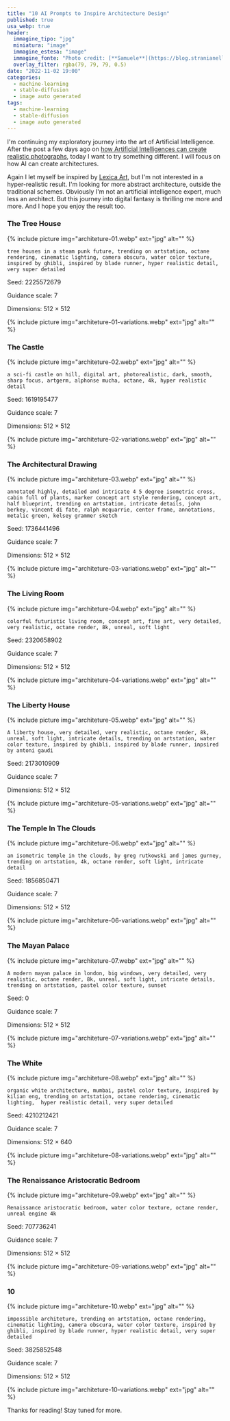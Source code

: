 ```yaml
---
title: "10 AI Prompts to Inspire Architecture Design"
published: true
usa_webp: true
header:
  immagine_tipo: "jpg"
  miniatura: "image"
  immagine_estesa: "image"
  immagine_fonte: "Photo credit: [**Samuele**](https://blog.stranianelli.com/)"
  overlay_filter: rgba(79, 79, 79, 0.5)
date: "2022-11-02 19:00"
categories:
  - machine-learning
  - stable-diffusion
  - image auto generated
tags:
  - machine-learning
  - stable-diffusion
  - image auto generated
---
```


I'm continuing my exploratory journey into the art of Artificial Intelligence. After the post a few days ago on [how Artificial Intelligences can create realistic photographs](https://blog.stranianelli.com/10-ai-prompts-for-realistic-photography-portraits/), today I want to try something different. I will focus on how AI can create architectures.

Again I let myself be inspired by [Lexica Art](https://el3um4s.medium.com/lexica-art-how-to-search-and-create-images-with-artificial-intelligence-58ca51e63394), but I'm not interested in a hyper-realistic result. I'm looking for more abstract architecture, outside the traditional schemes. Obviously I'm not an artificial intelligence expert, much less an architect. But this journey into digital fantasy is thrilling me more and more. And I hope you enjoy the result too.

### The Tree House

{% include picture img="architeture-01.webp" ext="jpg" alt="" %}

```
tree houses in a steam punk future, trending on artstation, octane rendering, cinematic lighting, camera obscura, water color texture, inspired by ghibli, inspired by blade runner, hyper realistic detail, very super detailed
```

Seed: 2225572679

Guidance scale: 7

Dimensions: 512 × 512

{% include picture img="architeture-01-variations.webp" ext="jpg" alt="" %}

### The Castle

{% include picture img="architeture-02.webp" ext="jpg" alt="" %}

```
a sci-fi castle on hill, digital art, photorealistic, dark, smooth, sharp focus, artgerm, alphonse mucha, octane, 4k, hyper realistic detail
```

Seed: 1619195477

Guidance scale: 7

Dimensions: 512 × 512

{% include picture img="architeture-02-variations.webp" ext="jpg" alt="" %}

### The Architectural Drawing

{% include picture img="architeture-03.webp" ext="jpg" alt="" %}

```
annotated highly, detailed and intricate 4 5 degree isometric cross, cabin full of plants, marker concept art style rendering, concept art, half blueprint, trending on artstation, intricate details, john berkey, vincent di fate, ralph mcquarrie, center frame, annotations, metalic green, kelsey grammer sketch
```

Seed: 1736441496

Guidance scale: 7

Dimensions: 512 × 512

{% include picture img="architeture-03-variations.webp" ext="jpg" alt="" %}

### The Living Room

{% include picture img="architeture-04.webp" ext="jpg" alt="" %}

```
colorful futuristic living room, concept art, fine art, very detailed, very realistic, octane render, 8k, unreal, soft light
```

Seed: 2320658902

Guidance scale: 7

Dimensions: 512 × 512

{% include picture img="architeture-04-variations.webp" ext="jpg" alt="" %}

### The Liberty House

{% include picture img="architeture-05.webp" ext="jpg" alt="" %}

```
A liberty house, very detailed, very realistic, octane render, 8k, unreal, soft light, intricate details, trending on artstation, water color texture, inspired by ghibli, inspired by blade runner, inpsired by antoni gaudi
```

Seed: 2173010909

Guidance scale: 7

Dimensions: 512 × 512

{% include picture img="architeture-05-variations.webp" ext="jpg" alt="" %}

### The Temple In The Clouds

{% include picture img="architeture-06.webp" ext="jpg" alt="" %}

```
an isometric temple in the clouds, by greg rutkowski and james gurney, trending on artstation, 4k, octane render, soft light, intricate detail
```

Seed: 1856850471

Guidance scale: 7

Dimensions: 512 × 512

{% include picture img="architeture-06-variations.webp" ext="jpg" alt="" %}

### The Mayan Palace

{% include picture img="architeture-07.webp" ext="jpg" alt="" %}

```
A modern mayan palace in london, big windows, very detailed, very realistic, octane render, 8k, unreal, soft light, intricate details, trending on artstation, pastel color texture, sunset
```

Seed: 0

Guidance scale: 7

Dimensions: 512 × 512

{% include picture img="architeture-07-variations.webp" ext="jpg" alt="" %}

### The White

{% include picture img="architeture-08.webp" ext="jpg" alt="" %}

```
organic white architecture, mumbai, pastel color texture, inspired by kilian eng, trending on artstation, octane rendering, cinematic lighting,  hyper realistic detail, very super detailed
```

Seed: 4210212421

Guidance scale: 7

Dimensions: 512 × 640

{% include picture img="architeture-08-variations.webp" ext="jpg" alt="" %}

### The Renaissance Aristocratic Bedroom

{% include picture img="architeture-09.webp" ext="jpg" alt="" %}

```
Renaissance aristocratic bedroom, water color texture, octane render, unreal engine 4k
```

Seed: 707736241

Guidance scale: 7

Dimensions: 512 × 512

{% include picture img="architeture-09-variations.webp" ext="jpg" alt="" %}

### 10

{% include picture img="architeture-10.webp" ext="jpg" alt="" %}

```
impossible architeture, trending on artstation, octane rendering, cinematic lighting, camera obscura, water color texture, inspired by ghibli, inspired by blade runner, hyper realistic detail, very super detailed
```

Seed: 3825852548

Guidance scale: 7

Dimensions: 512 × 512

{% include picture img="architeture-10-variations.webp" ext="jpg" alt="" %}

Thanks for reading! Stay tuned for more.
